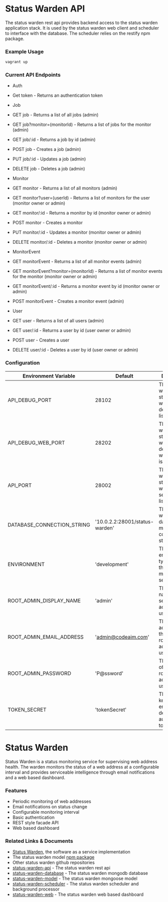 # Status Warden API

The status warden rest api provides backend access to the status warden application stack. It is used by the status warden web client and scheduler to interface with the database.
The scheduler relies on the restify npm package.

### Example Usage

```bash
vagrant up
```

### Current API Endpoints
- Auth
 - Get token                                - Returns an authentication token 

- Job
 - GET job									- Returns a list of all jobs (admin)
 - GET job?monitor=(monitorId)				- Returns a list of jobs for the monitor (admin)
 - GET job/:id								- Returns a job by id (admin)
 - POST job									- Creates a job (admin)
 - PUT job/:id								- Updates a job (admin)
 - DELETE job								- Deletes a job (admin)

- Monitor
 - GET monitor     						    - Returns a list of all monitors (admin)
 - GET monitor?user=(userId)				- Returns a list of monitors for the user (monitor owner or admin)
 - GET monitor/:id							- Returns a monitor by id (monitor owner or admin)
 - POST monitor								- Creates a monitor
 - PUT monitor/:id							- Updates a monitor (monitor owner or admin)
 - DELETE monitor/:id						- Deletes a monitor (monitor owner or admin)

- MonitorEvent
 - GET monitorEvent							- Returns a list of all monitor events (admin)
 - GET monitorEvent?monitor=(monitorId)		- Returns a list of monitor events for the monitor (monitor owner or admin)
 - GET monitorEvent/:id						- Returns a monitor event by id (monitor owner or admin)
 - POST monitorEvent						- Creates a monitor event (admin)

- User
 - GET user 								- Returns a list of all users (admin) 
 - GET user/:id 							- Returns a user by id (user owner or admin)
 - POST user								- Creates a user
 - DELETE user/:id							- Deletes a user by id (user owner or admin)

### Configuration

| Environment Variable       | Default                        | Description                                                                        |
|----------------------------|--------------------------------|------------------------------------------------------------------------------------|
| API_DEBUG_PORT             | 28102                          | The port on which the status-warden-api debugger is listening                      |
| API_DEBUG_WEB_PORT         | 28202                          | The port on which the status-warden-api debugger web interface is listening        |
| API_PORT                   | 28002                          | The port on which the status-warden-api server is listening                        |
| DATABASE_CONNECTION_STRING | '10.0.2.2:28001/status-warden' | The status-warden-database mongodb connection string                               |
| ENVIRONMENT                | 'development'                  | The environment type. Dictates the process manager settings file                   |
| ROOT_ADMIN_DISPLAY_NAME    | 'admin'                        | The display name of the seeded root administrator user account                     |
| ROOT_ADMIN_EMAIL_ADDRESS   | 'admin@codeaim.com'            | The email address of the seeded root administrator user account                    |
| ROOT_ADMIN_PASSWORD        | 'P@ssword'                     | The password of the seeded root administrator user account                         |
| TOKEN_SECRET               | 'tokenSecret'                  | The secret key for encoding and decoding the authentication token                  |

# Status Warden

Status Warden is a status monitoring service for supervising web address health. The warden monitors the status of a web address at a configurable interval and provides serviceable intelligence through email notifications and a web based dashboard.

### Features

* Periodic monitoring of web addresses
* Email notifications on status change
* Configurable monitoring interval
* Basic authentication
* REST style facade API
* Web based dashboard

### Related Links & Documents

- [Status Warden](http://www.statuswarden.com), the software as a service implementation
- The status warden model [npm package](https://www.npmjs.com/package/status-warden-model)
- Other status warden github repositories
 - [status-warden-api](https://github.com/codeaim/status-warden-api) - The status warden rest api
 - [status-warden-database](https://github.com/codeaim/status-warden-database) - The status warden mongodb database
 - [status-warden-model](https://github.com/codeaim/status-warden-model) - The status warden mongoose model
 - [status-warden-scheduler](https://github.com/codeaim/status-warden-scheduler) - The status warden scheduler and background processor
 - [status-warden-web](https://github.com/codeaim/status-warden-web) - The status warden web based dashboard
